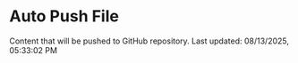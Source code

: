 # Auto Push File

Content that will be pushed to GitHub repository.
Last updated: 08/13/2025, 05:33:02 PM